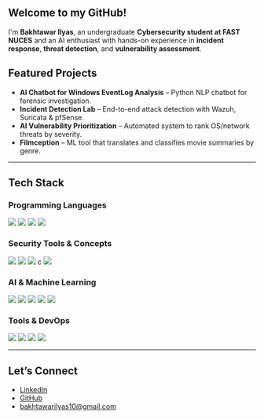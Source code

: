 <!-- Welcome Section -->
<h2> Welcome to my GitHub!</h2>
<p>
  I'm <strong>Bakhtawar Ilyas</strong>, an undergraduate <strong>Cybersecurity student at FAST NUCES</strong> and an AI enthusiast with hands-on experience in 
  <strong>incident response</strong>, <strong>threat detection</strong>, and <strong>vulnerability assessment</strong>.<br>
</p>


<!-- Projects -->
<h2> Featured Projects</h2>
<ul>
  <li><strong>AI Chatbot for Windows EventLog Analysis</strong> – Python NLP chatbot for forensic investigation.</li>
  <li><strong>Incident Detection Lab</strong> – End-to-end attack detection with Wazuh, Suricata & pfSense.</li>
  <li><strong>AI Vulnerability Prioritization</strong> – Automated system to rank OS/network threats by severity.</li>
  <li><strong>Filmception</strong> – ML tool that translates and classifies movie summaries by genre.</li>
  
</ul>

<hr>

<!-- Tech Stack -->
<h2>Tech Stack</h2>

<h3> Programming Languages</h3>
<p>
  <img src="https://img.shields.io/badge/Python-3776AB?style=for-the-badge&logo=python&logoColor=white" />
  <img src="https://img.shields.io/badge/C++-00599C?style=for-the-badge&logo=c%2B%2B&logoColor=white" />
  <img src="https://img.shields.io/badge/JavaScript-F7DF1E?style=for-the-badge&logo=javascript&logoColor=black" />
  <img src="https://img.shields.io/badge/React-20232A?style=for-the-badge&logo=react&logoColor=61DAFB" />
</p>

<h3> Security Tools & Concepts</h3>
<p>
  <img src="https://img.shields.io/badge/Wazuh-0261AA?style=for-the-badge&logo=elasticstack&logoColor=white" />
  <img src="https://img.shields.io/badge/Suricata-F16822?style=for-the-badge&logo=suricata&logoColor=white" />
  <img src="https://img.shields.io/badge/pfSense-22314E?style=for-the-badge&logo=pfsense&logoColor=white" />
c  <img src="https://img.shields.io/badge/SIEM-0052CC?style=for-the-badge&logo=logstash&logoColor=white" />
</p>
<h3>AI & Machine Learning</h3>
<p>
  <img src="https://img.shields.io/badge/Python-3776AB?style=for-the-badge&logo=python&logoColor=white" />
  <img src="https://img.shields.io/badge/TensorFlow-FF6F00?style=for-the-badge&logo=tensorflow&logoColor=white" />
  <img src="https://img.shields.io/badge/scikit--learn-F7931E?style=for-the-badge&logo=scikit-learn&logoColor=white" />
  <img src="https://img.shields.io/badge/Pandas-150458?style=for-the-badge&logo=pandas&logoColor=white" />
  <img src="https://img.shields.io/badge/NumPy-013243?style=for-the-badge&logo=numpy&logoColor=white" />
</p>
<h3> Tools & DevOps</h3>
<p>
  <img src="https://img.shields.io/badge/GitHub-181717?style=for-the-badge&logo=github&logoColor=white" />
  <img src="https://img.shields.io/badge/Docker-2496ED?style=for-the-badge&logo=docker&logoColor=white" />
  <img src="https://img.shields.io/badge/Linux-FCC624?style=for-the-badge&logo=linux&logoColor=black" />
  <img src="https://img.shields.io/badge/Trello-0079BF?style=for-the-badge&logo=trello&logoColor=white" />
</p>

<hr>

<!-- Contact -->
<h2> Let’s Connect</h2>
<ul>
  <li> <a href="https://www.linkedin.com/in/bakhtawar-ilyas-b68639256/">LinkedIn</a></li>
  <li> <a href="https://github.com/Bakhtawar12384">GitHub</a></li>
  <li> <a href="mailto:bakhtawarilyas10@gmail.com">bakhtawarilyas10@gmail.com</a></li>
</ul>


